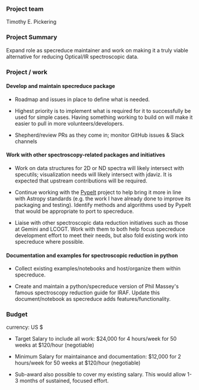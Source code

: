 ### Project team

Timothy E. Pickering

### Project Summary

Expand role as specreduce maintainer and work on making it a truly viable alternative for reducing Optical/IR spectroscopic data.

### Project / work

#### Develop and maintain specreduce package

- Roadmap and issues in place to define what is needed.

- Highest priority is to implement what is required for it to successfully be used for simple cases. Having something working to build on will make it easier to pull in more volunteers/developers.

- Shepherd/review PRs as they come in; monitor GitHub issues & Slack channels

#### Work with other spectroscopy-related packages and initiatives

- Work on data structures for 2D or ND spectra will likely intersect with specutils; visualization needs will likely intersect with jdaviz. It is expected that upstream contributions will be required.

- Continue working with the [PypeIt](https://pypeit.readthedocs.io/en/latest/) project to help bring it more in line with Astropy standards (e.g. the work I have already done to improve its packaging and testing). Identify methods and algorithms used by PypeIt that would be appropriate to port to specreduce.

- Liaise with other spectroscopic data reduction initiatives such as those at Gemini and LCOGT. Work with them to both help focus specreduce development effort to meet their needs, but also fold existing work into specreduce where possible.

#### Documentation and examples for spectroscopic reduction in python

- Collect existing examples/notebooks and host/organize them within specreduce.

- Create and maintain a python/specreduce version of Phil Massey's famous spectroscopy reduction guide for IRAF. Update this document/notebook as specreduce adds features/functionality.

### Budget
currency: US $

- Target Salary to include all work: $24,000 for 4 hours/week for 50 weeks at $120/hour (negotiable)

- Minimum Salary for maintainance and documentation: $12,000 for 2 hours/week for 50 weeks at $120/hour (negotiable)

- Sub-award also possible to cover my existing salary. This would allow 1-3 months of sustained, focused effort.